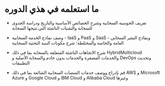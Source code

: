 # ما استعلمه في هذي الدوره

- تعريف الحوسبة السحابية وشرح الخصائص الأساسية والتاريخ ودراسة الجدوى للسحابة والتقنيات الناشئة التي تتيحها السحابة

- وصف نماذج الخدمة السحابية - IaaS و PaaS و SaaS ونماذج النشر السحابي - العامة والخاصة والمختلطة؛ شرح مكونات البنية التحتية السحابية

- شرح الاتجاهات الناشئة المتعلقة بالسحابة بما في ذلك HybridMulticloud والخدمات المصغرة والخدمات بدون خادم والسحابة الأصلية و DevOps وتحديث التطبيقات

- قم بإدراج ووصف خدمات المنصات السحابية الشائعة بما في ذلك AWS و Microsoft Azure و Google Cloud و IBM Cloud و Alibaba Cloud وغيرها


